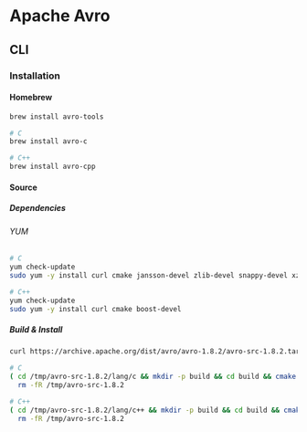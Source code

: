 # Apache Avro

## CLI

### Installation

#### Homebrew

```sh
brew install avro-tools

# C
brew install avro-c

# C++
brew install avro-cpp
```

#### Source

##### Dependencies

###### YUM

```sh
# C
yum check-update
sudo yum -y install curl cmake jansson-devel zlib-devel snappy-devel xz-devel asciidoc

# C++
yum check-update
sudo yum -y install curl cmake boost-devel
```

##### Build & Install

```sh
curl https://archive.apache.org/dist/avro/avro-1.8.2/avro-src-1.8.2.tar.gz | tar -xzC /tmp
```

```sh
# C
( cd /tmp/avro-src-1.8.2/lang/c && mkdir -p build && cd build && cmake -G 'Unix Makefiles' -D CMAKE_BUILD_TYPE=Release .. && sudo make install ) && \
  rm -fR /tmp/avro-src-1.8.2

# C++
( cd /tmp/avro-src-1.8.2/lang/c++ && mkdir -p build && cd build && cmake -G "Unix Makefiles" -D CMAKE_BUILD_TYPE=Release .. && sudo make install ) && \
  rm -fR /tmp/avro-src-1.8.2
```
